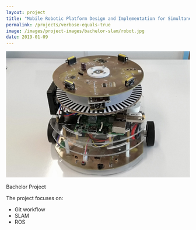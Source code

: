 ```yaml
---
layout: project
title: "Mobile Robotic Platform Design and Implementation for Simultaneous Localization and Mapping (SLAM)"
permalink: /projects/verbose-equals-true
image: /images/project-images/bachelor-slam/robot.jpg
date: 2019-01-09
---
```


![trafalgar square](/images/project-images/bachelor-slam/robot.jpg)

Bachelor Project

The project focuses on:

- Git workflow
- SLAM
- ROS
